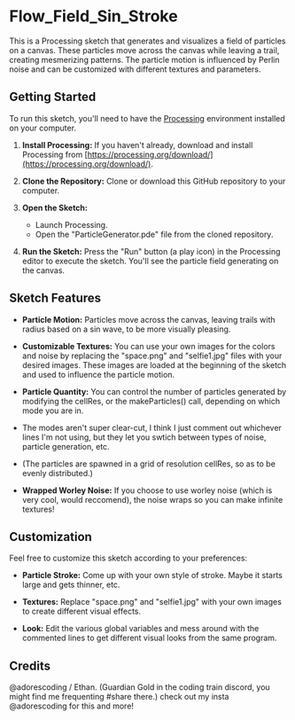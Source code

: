 # Flow_Field_Sin_Stroke

This is a Processing sketch that generates and visualizes a field of particles on a canvas. These particles move across the canvas while leaving a trail, creating mesmerizing patterns. The particle motion is influenced by Perlin noise and can be customized with different textures and parameters.

## Getting Started

To run this sketch, you'll need to have the [Processing](https://processing.org/) environment installed on your computer.

1. **Install Processing:** If you haven't already, download and install Processing from [https://processing.org/download/](https://processing.org/download/).

2. **Clone the Repository:** Clone or download this GitHub repository to your computer.

3. **Open the Sketch:**
   - Launch Processing.
   - Open the "ParticleGenerator.pde" file from the cloned repository.

4. **Run the Sketch:** Press the "Run" button (a play icon) in the Processing editor to execute the sketch. You'll see the particle field generating on the canvas.

## Sketch Features

- **Particle Motion:** Particles move across the canvas, leaving trails with radius based on a sin wave, to be more visually pleasing.

- **Customizable Textures:** You can use your own images for the colors and noise by replacing the "space.png" and "selfie1.jpg" files with your desired images. These images are loaded at the beginning of the sketch and used to influence the particle motion.

- **Particle Quantity:** You can control the number of particles generated by modifying the cellRes, or the makeParticles() call, depending on which mode you are in.
- The modes aren't super clear-cut, I think I just comment out whichever lines I'm not using, but they let you swtich between types of noise, particle generation, etc.
- (The particles are spawned in a grid of resolution cellRes, so as to be evenly distributed.)
  
- **Wrapped Worley Noise:** If you choose to use worley noise (which is very cool, would reccomend), the noise wraps so you can make infinite textures! 
  
## Customization

Feel free to customize this sketch according to your preferences:

- **Particle Stroke:** Come up with your own style of stroke. Maybe it starts large and gets thinner, etc.

- **Textures:** Replace "space.png" and "selfie1.jpg" with your own images to create different visual effects.

- **Look:** Edit the various global variables and mess around with the commented lines to get different visual looks from the same program.

## Credits

@adorescoding / Ethan. (Guardian Gold in the coding train discord, you might find me frequenting #share there.) check out my insta @adorescoding for this and more!
